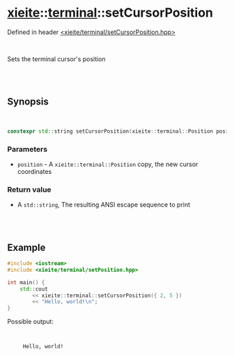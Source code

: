 # [xieite](../../README.md)::[terminal](../terminal.md)::setCursorPosition
Defined in header [<xieite/terminal/setCursorPosition.hpp>](../../include/xieite/terminal/setCursorPosition.hpp)

<br/>

Sets the terminal cursor's position

<br/><br/>

## Synopsis

<br/>

```cpp
constexpr std::string setCursorPosition(xieite::terminal::Position position) noexcept;
```
### Parameters
- `position` - A `xieite::terminal::Position` copy, the new cursor coordinates
### Return value
- A `std::string`, The resulting ANSI escape sequence to print

<br/><br/>

## Example
```cpp
#include <iostream>
#include <xieite/terminal/setPosition.hpp>

int main() {
	std::cout
		<< xieite::terminal::setCursorPosition({ 2, 5 })
		<< "Hello, world!\n";
}
```
Possible output:
```


     Hello, world!
```
